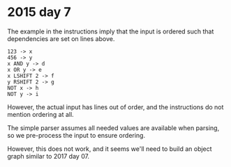 # 2015 day 7

The example in the instructions imply that the input is ordered such that
dependencies are set on lines above.

```
123 -> x
456 -> y
x AND y -> d
x OR y -> e
x LSHIFT 2 -> f
y RSHIFT 2 -> g
NOT x -> h
NOT y -> i
```

However, the actual input has lines out of order, and the instructions do not
mention ordering at all.

The simple parser assumes all needed values are available when parsing, so
we pre-process the input to ensure ordering.

However, this does not work, and it seems we'll need to build an object graph
similar to 2017 day 07.

